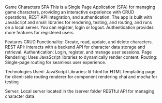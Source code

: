 Game Characters SPA
This is a Single Page Application (SPA) for managing game characters, providing an interactive experience with CRUD operations, REST API integration, and authentication. The app is built with JavaScript and small libraries for rendering, testing, and routing, and runs on a local server. You can register, login or logout. Authentication provides more features for registered users.

Features
CRUD Functionality: Create, read, update, and delete characters.
REST API: Interacts with a backend API for character data storage and retrieval.
Authentication: Login, register, and manage user sessions.
Page Rendering: Uses JavaScript libraries to dynamically render content.
Routing: Single-page routing for seamless user experience.


Technologies Used:
JavaScript
Libraries:
lit-html for HTML templating
page for client-side routing
renderer for component rendering
chai and mocha for testing

Server:
Local server located in the /server folder
RESTful API for managing character data
